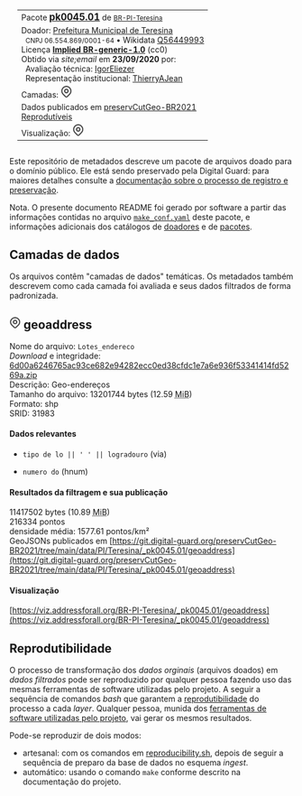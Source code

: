 <aside>
<table align="right" style="padding: 1em">
<tr><td>Pacote <a target="_git" title="link canônico para o git deste pacote" href="https://git.digital-guard.org/preserv-BR/blob/main/data/PI/Teresina/_pk0045.01"><big><b>pk0045.01</b></big></a> de <small><a target="_osmcodes" title="Jurisdição" href="https://afa.codes/BR-PI-Teresina">BR-PI-Teresina</a></small>
</td></tr>
<tr><td>
Doador: <a rel="external" target="_doador" href="https://pmt.pi.gov.br/">Prefeitura Municipal de Teresina</a>
<br/>&nbsp; <small>CNPJ 06.554.869/0001-64</small> • Wikidata <a rel="external" target="_doador" title="link descritor Wikidata do doador" href="https://www.wikidata.org/wiki/Q56449993">Q56449993</a></small><br/>
Licença <a rel="external" target="_doador" href="https://git.digital-guard.org/licenses/blob/master/reports/implied-br-generic-v1.md"><b>Implied BR-generic-1.0</b></a> (cc0)<br/>
Obtido via <i>site;email</i> em <b>23/09/2020</b> por:
<br/>&nbsp; Avaliação técnica: <a rel="external" target="_gitPerson" title="usuário Git" href="https://github.com/IgorEliezer">IgorEliezer</a>
<br/>&nbsp; Representação institucional: <a rel="external" target="_gitPerson" title="usuário Git" href="https://github.com/ThierryAJean">ThierryAJean</a><br/>
</td></tr>
<tr><td>Camadas: <a title="geoaddress" href="#-geoaddress"><img src="https://raw.githubusercontent.com/digital-guard/preserv/main/docs/assets/layerIcon-geoaddress.png" alt="geoaddress" width="20"/></a> </td></tr>
<tr><td>Dados publicados em <a href="https://git.digital-guard.org/preservCutGeo-BR2021/tree/main/data/PI/Teresina/_pk0045.01">preservCutGeo-BR2021</a><br/><a href="#reprodutibilidade">Reprodutíveis</a></td></tr>
<tr><td>Visualização: <a title="geoaddress" href="https://viz.addressforall.org/BR-PI-Teresina/_pk0045.01/geoaddress"><img src="https://raw.githubusercontent.com/digital-guard/preserv/main/docs/assets/layerIcon-geoaddress.png" alt="geoaddress" width="20"/></a> </td></tr>
</table>
</aside>

<section>

Este repositório de metadados descreve um pacote de arquivos doado para o domínio público. Ele está sendo preservado pela Digital Guard: para maiores detalhes consulte a [documentação sobre o processo de registro e preservação](https://wiki.addressforall.org/doc/Documentação_Digital-guard).

Nota. O presente documento README foi gerado por software a partir das informações contidas no arquivo [`make_conf.yaml`](https://git.digital-guard.org/preserv-BR/blob/main/data/PI/Teresina/_pk0045.01/make_conf.yaml) deste pacote, e informações adicionais dos catálogos de [doadores](https://git.digital-guard.org/preserv-BR/blob/main/data/donor.csv) e de [pacotes](https://git.digital-guard.org/preserv-BR/blob/main/data/donatedPack.csv).

# Camadas de dados

Os arquivos contêm "camadas de dados" temáticas. Os metadados também descrevem como cada camada foi avaliada e seus dados filtrados de forma padronizada.

## <img src="https://raw.githubusercontent.com/digital-guard/preserv/main/docs/assets/layerIcon-geoaddress.png" alt="geoaddress" width="20"/> geoaddress

Nome do arquivo: `Lotes_endereco`<br/>*Download* e integridade: [6d00a6246765ac93ce682e94282ecc0ed38cfdc1e7a6e936f53341414fd5269a.zip](http://dl.digital-guard.org/6d00a6246765ac93ce682e94282ecc0ed38cfdc1e7a6e936f53341414fd5269a.zip)<br/>Descrição: Geo-endereços<br/>Tamanho do arquivo: 13201744 bytes (12.59 <abbr title="mebibyte">MiB</abbr>)<br/>Formato: shp<br/>SRID: 31983

#### Dados relevantes
* `tipo de lo || ' ' || logradouro` (via)

* `numero do` (hnum)

#### Resultados da filtragem e sua publicação
11417502 bytes (10.89 <abbr title="mebibyte">MiB</abbr>)<br/>216334 pontos<br/>densidade média: 1577.61 pontos/km²<br/>GeoJSONs publicados em [https://git.digital-guard.org/preservCutGeo-BR2021/tree/main/data/PI/Teresina/_pk0045.01/geoaddress](https://git.digital-guard.org/preservCutGeo-BR2021/tree/main/data/PI/Teresina/_pk0045.01/geoaddress)

#### Visualização
[https://viz.addressforall.org/BR-PI-Teresina/_pk0045.01/geoaddress](https://viz.addressforall.org/BR-PI-Teresina/_pk0045.01/geoaddress)

</section>
<section>

# Reprodutibilidade

O processo de transformação dos *dados orginais* (arquivos doados) em *dados filtrados* pode ser reproduzido por qualquer pessoa fazendo uso das mesmas ferramentas de software utilizadas pelo projeto. A seguir a sequência de comandos *bash* que garantem a [reprodutibilidade](https://en.wikipedia.org/wiki/Reproducibility) do processo a cada *layer*. Qualquer pessoa, munida dos [ferramentas de software utilizadas pelo projeto](https://git.AddressForAll.org/suporte/blob/master/docs/pt/infra.md#ambientes-e-ferramentas-de-uso-geral), vai gerar os mesmos resultados.

Pode-se reproduzir de dois modos:
* artesanal: com os comandos em [reproducibility.sh](https://git.digital-guard.org/preserv-BR/blob/main/data/PI/Teresina/_pk0045.01/reproducibility.sh), depois de seguir a sequência de preparo da base de dados no esquema *ingest*.
* automático: usando o comando `make` conforme descrito na documentação do projeto.

</section>

